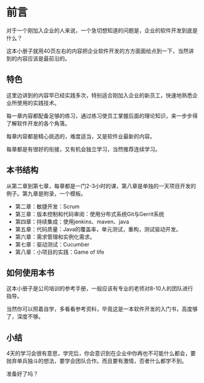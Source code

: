 # 前言 #

对于一个刚加入企业的人来说，一个急切想知道的问题是，企业的软件开发到底是什么？

这本小册子就用40页左右的内容把企业软件开发的方方面面给点到一下，当然讲到的内容应该是最前沿的。

## 特色 ##
这里边讲到的内容早已经实践多次，特别适合刚加入企业的新员工，快速地熟悉企业所使用的实践技术。

每一章内容都配备足够的练习，通过练习使员工掌握后面的理论知识，来一步步得了解软件开发的各个角落。

每章内容都是精心挑选的，难度适当，又是软件业最新的内容。

每章都是有很好的衔接，又有机会独立学习，当然推荐连续学习。

## 本书结构 ##
从第二章到第七章，每章都是一门2-3小时的课，第八章是单独的一天项目开发的例子。第九章是附录，一个模板。

  * 第二章：敏捷开发：Scrum
  * 第三章：版本控制和代码审阅：使用分布式系统Git与Gerrit系统
  * 第四章：持续集成：使用jenkins、maven、java
  * 第五章：代码质量：Java的覆盖率，单元测试，重构，测试驱动开发。
  * 第六章：需求管理和实例化需求。
  * 第七章：驱动测试：Cucumber
  * 第八章：小项目的实践：Game of life
  
## 如何使用本书 ##
这本小册子是公司培训的参考手册，一般应该有专业的老师对8-10人的团队进行指导。

当然你可以照着自学，多看看参考资料，毕竟这是一本软件开发的入门书，高度够了，深度不够。

## 小结 ##

4天的学习会很有意思，学完后，你会意识到在企业中你再也不可能什么都会，要抛弃单兵独斗的想法，要学会团队合作。而且要有激情，否者什么都学不到。

准备好了吗？

